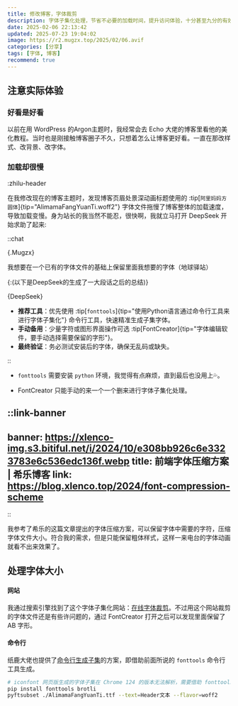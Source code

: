 ```yaml
---
title: 修改博客，字体裁剪
description: 字体子集化处理，节省不必要的加载时间，提升访问体验，十分甚至九分的有效。
date: 2025-02-06 22:13:42
updated: 2025-07-23 19:04:02
image: https://r2.mugzx.top/2025/02/06.avif
categories: [分享]
tags: [字体, 博客]
recommend: true
---
```


## 注意实际体验

### 好看是好看

以前在用 WordPress 的Argon主题时，我经常会去 Echo 大佬的博客里看他的美化教程。当时也是刚接触博客圈子不久，只想着怎么让博客更好看。一直在那改样式、改背景、改字体。

### 加载却很慢

:zhilu-header

在我修改现在的博客主题时，发现博客页眉处景深动画标题使用的 :tip[`阿里妈妈方圆体`]{tip="AlimamaFangYuanTi.woff2"} 字体文件拖慢了博客整体的加载速度，导致加载变慢。身为站长的我当然不能忍，很快啊，我就立马打开 DeepSeek 开始求助了起来:

::chat

{.Mugzx}

我想要在一个已有的字体文件的基础上保留里面我想要的字体（地球驿站）

{:(以下是DeepSeek的生成了一大段话之后的总结)}

{DeepSeek}

- **推荐工具**：优先使用 :tip[`fonttools`]{tip="使用Python语言通过命令行工具来进行字体子集化"} 命令行工具，快速精准生成子集字体。
- **手动备用**：少量字符或图形界面操作可选 :tip[FontCreator]{tip="字体编辑软件，要手动选择需要保留的字形"}。
- **最终验证**：务必测试安装后的字体，确保无乱码或缺失。

::

- `fonttools` 需要安装 `python` 环境，我觉得有点麻烦，直到最后也没用上💦。

- FontCreator 只能手动的来一个一个删来进行字体子集化处理。

::link-banner
---
banner: https://xlenco-img.s3.bitiful.net/i/2024/10/e308bb926c6e3323783e6c536edc136f.webp
title: 前端字体压缩方案 | 希乐博客
link: https://blog.xlenco.top/2024/font-compression-scheme
---
::

我参考了希乐的这篇文章提出的字体压缩方案，可以保留字体中需要的字符，压缩字体文件大小。符合我的需求，但是只能保留粗体样式，这样一来电台的字体动画就看不出来效果了。

## 处理字体大小

#### 网站

我通过搜索引擎找到了这个字体子集化网站：[在线字体裁剪](https://font-subset.disidu.com)。不过用这个网站裁剪的字体文件还是有些许问题的，通过 FontCreator 打开之后可以发现里面保留了 AB 字形。

#### 命令行

纸鹿大佬也提供了[命令行生成子集](https://blog.zhilu.site/previews/example#zhiluheader)的方案，即借助前面所说的 `fonttools` 命令行工具生成。

```sh
# iconfont 网页版生成的字体子集在 Chrome 124 的版本无法解析，需要借助 fonttools 工具手动生成子集
pip install fonttools brotli
pyftsubset ./AlimamaFangYuanTi.ttf --text=Header文本 --flavor=woff2
```
